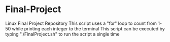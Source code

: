# Final-Project
Linux Final Project Repository
This script uses a "for" loop to count from 1-50 while printing each integer to the terminal
This script can be executed by typing "./FinalProject.sh" to run the script a single time
